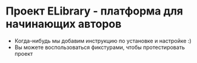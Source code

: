 # Проект ELibrary - платформа для начинающих авторов
- Когда-нибудь мы добавим инструкцию по установке и настройке :)
- Вы можете воспользоваться фикстурами, чтобы протестировать проект
